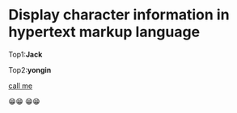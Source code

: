 # Display character information in hypertext markup language
Top1:**Jack**

Top2:**yongin**

[call me](www.goongppap.com)

😁😁
😁😁

